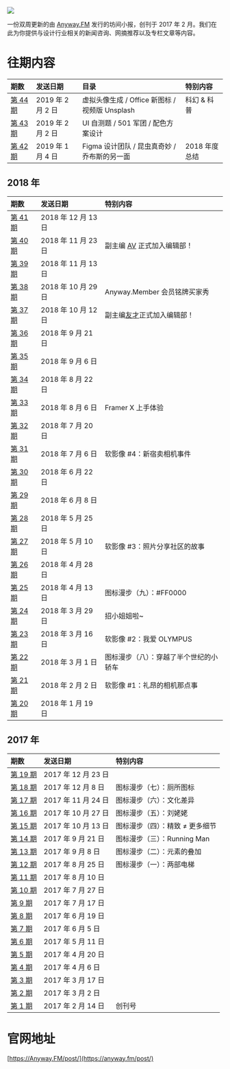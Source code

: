 ![](https://raw.githubusercontent.com/JJYing/Anyway-Post/master/assets/anyway-post-logo.png)


一份双周更新的由 [Anyway.FM](http://anyway.fm/) 发行的坊间小报，创刊于 2017 年 2 月。我们在此为你提供与设计行业相关的新闻咨询、网摘推荐以及专栏文章等内容。

# 往期内容
| 期数 | 发送日期 | 目录 | 特别内容 |
|:--|:--|:--|:--|
| [第 44 期](https://github.com/Anyway-Design/Anyway.Post/blob/master/Posts/Markdown/%2344.md) | 2019 年 2 月 2 日 | 虚拟头像生成 / Office 新图标 / 视频版 Unsplash | 科幻 & 科普 |
| [第 43 期](https://github.com/Anyway-Design/Anyway.Post/blob/master/Posts/Markdown/%2343.md) | 2019 年 2 月 2 日 | UI 自测题 / 501 军团 / 配色方案设计 | |
| [第 42 期](https://github.com/Anyway-Design/Anyway.Post/blob/master/Posts/Markdown/%2342.md) | 2019 年 1 月 4 日 | Figma 设计团队 / 昆虫真奇妙 / 乔布斯的另一面 | 2018 年度总结 |

## 2018 年
| 期数 | 发送日期 | 特别内容 |
|:--|:--|:--|
| [第 41 期](https://github.com/Anyway-Design/Anyway.Post/blob/master/Posts/Markdown/%2341.md) | 2018 年 12 月 13 日 | |
| [第 40 期](https://github.com/Anyway-Design/Anyway.Post/blob/master/Posts/Markdown/%2340.md) | 2018 年 11 月 23 日 | 副主编 [AV](https://i.xiami.com/anothervincent) 正式加入编辑部！ |
| [第 39 期](https://github.com/Anyway-Design/Anyway.Post/blob/master/Posts/Markdown/%2339.md) | 2018 年 11 月 13 日 | |
| [第 38 期](https://github.com/Anyway-Design/Anyway.Post/blob/master/Posts/Markdown/%2338.md) | 2018 年 10 月 29 日 | Anyway.Member 会员铭牌买家秀 |
| [第 37 期](https://github.com/Anyway-Design/Anyway.Post/blob/master/Posts/Markdown/%2337.md) | 2018 年 10 月 12 日 | 副主编[友才](http://mangmor.com/)正式加入编辑部！ |
| [第 36 期](https://github.com/Anyway-Design/Anyway.Post/blob/master/Posts/Markdown/%2336.md) | 2018 年 9 月 21 日 | |
| [第 35 期](https://github.com/Anyway-Design/Anyway.Post/blob/master/Posts/Markdown/%2335.md) | 2018 年 9 月 6 日 | |
| [第 34 期](https://github.com/Anyway-Design/Anyway.Post/blob/master/Posts/Markdown/%2334.md) | 2018 年 8 月 22 日 | |
| [第 33 期](https://github.com/Anyway-Design/Anyway.Post/blob/master/Posts/Markdown/%2333.md) | 2018 年 8 月 6 日 | Framer X 上手体验 |
| [第 32 期](https://github.com/Anyway-Design/Anyway.Post/blob/master/Posts/Markdown/%2332.md) | 2018 年 7 月 20 日 | |
| [第 31 期](https://github.com/Anyway-Design/Anyway.Post/blob/master/Posts/Markdown/%2331.md) | 2018 年 7 月 6 日 | 软影像 #4：新宿卖相机事件 |
| [第 30 期](https://github.com/Anyway-Design/Anyway.Post/blob/master/Posts/Markdown/%2330.md) | 2018 年 6 月 22 日 | |
| [第 29 期](https://github.com/Anyway-Design/Anyway.Post/blob/master/Posts/Markdown/%2329.md) | 2018 年 6 月 8 日 | |
| [第 28 期](https://github.com/Anyway-Design/Anyway.Post/blob/master/Posts/Markdown/%2328.md) | 2018 年 5 月 25 日 | |
| [第 27 期](https://github.com/Anyway-Design/Anyway.Post/blob/master/Posts/Markdown/%2327.md) | 2018 年 5 月 10 日 | 软影像 #3：照片分享社区的故事 |
| [第 26 期](https://github.com/Anyway-Design/Anyway.Post/blob/master/Posts/Markdown/%2326.md) | 2018 年 4 月 28 日 | |
| [第 25 期](https://github.com/Anyway-Design/Anyway.Post/blob/master/Posts/Markdown/%2325.md) | 2018 年 4 月 13 日 | 图标漫步（九）：#FF0000 |
| [第 24 期](https://github.com/Anyway-Design/Anyway.Post/blob/master/Posts/Markdown/%2324.md) | 2018 年 3 月 29 日 | 招小姐姐啦~ |
| [第 23 期](https://github.com/Anyway-Design/Anyway.Post/blob/master/Posts/Markdown/%2323.md) | 2018 年 3 月 16 日 | 软影像 #2：我爱 OLYMPUS |
| [第 22 期](https://github.com/Anyway-Design/Anyway.Post/blob/master/Posts/Markdown/%2322.md) | 2018 年 3 月 1 日 | 图标漫步（八）：穿越了半个世纪的小轿车 |
| [第 21 期](https://github.com/Anyway-Design/Anyway.Post/blob/master/Posts/Markdown/%2321.md) | 2018 年 2 月 2 日 | 软影像 #1：礼昂的相机那点事 |
| [第 20 期](https://github.com/Anyway-Design/Anyway.Post/blob/master/Posts/Markdown/%2320.md) | 2018 年 1 月 19 日 |  |

## 2017 年
| 期数 | 发送日期 | 特别内容 |
|:--|:--|:--|
| [第 19 期](https://github.com/Anyway-Design/Anyway.Post/blob/master/Posts/Markdown/%2319.md) | 2017 年 12 月 23 日 |  |
| [第 18 期](https://github.com/Anyway-Design/Anyway.Post/blob/master/Posts/Markdown/%2318.md) | 2017 年 12 月 8 日 | 图标漫步（七）：厕所图标 |
| [第 17 期](https://github.com/Anyway-Design/Anyway.Post/blob/master/Posts/Markdown/%2317.md) | 2017 年 11 月 24 日 | 图标漫步（六）：文化差异 |
| [第 16 期](https://github.com/Anyway-Design/Anyway.Post/blob/master/Posts/Markdown/%2316.md) | 2017 年 10 月 27 日 | 图标漫步（五）：刘姥姥 |
| [第 15 期](https://github.com/Anyway-Design/Anyway.Post/blob/master/Posts/Markdown/%2315.md) | 2017 年 10 月 13 日 | 图标漫步（四）：精致 ≠ 更多细节 |
| [第 14 期](https://github.com/Anyway-Design/Anyway.Post/blob/master/Posts/Markdown/%2314.md) | 2017 年 9 月 21 日 | 图标漫步（三）：Running Man |
| [第 13 期](https://github.com/Anyway-Design/Anyway.Post/blob/master/Posts/Markdown/%2313.md) | 2017 年 9 月 8 日 | 图标漫步（二）：元素的叠加 |
| [第 12 期](https://github.com/Anyway-Design/Anyway.Post/blob/master/Posts/Markdown/%2312.md) | 2017 年 8 月 25 日 | 图标漫步（一）：两部电梯 |
| [第 11 期](https://github.com/Anyway-Design/Anyway.Post/blob/master/Posts/Markdown/%2311.md) | 2017 年 8 月 10 日 | |
| [第 10 期](https://github.com/Anyway-Design/Anyway.Post/blob/master/Posts/Markdown/%2310.md) | 2017 年 7 月 27 日 | |
| [第 9 期](https://github.com/Anyway-Design/Anyway.Post/blob/master/Posts/Markdown/%239.md) | 2017 年 7 月 17 日 | |
| [第 8 期](https://github.com/Anyway-Design/Anyway.Post/blob/master/Posts/Markdown/%238.md) | 2017 年 6 月 19 日 | |
| [第 7 期](https://github.com/Anyway-Design/Anyway.Post/blob/master/Posts/Markdown/%237.md) | 2017 年 6 月 5 日 | |
| [第 6 期](https://github.com/Anyway-Design/Anyway.Post/blob/master/Posts/Markdown/%236.md) | 2017 年 5 月 11 日 | |
| [第 5 期](https://github.com/Anyway-Design/Anyway.Post/blob/master/Posts/Markdown/%235.md) | 2017 年 4 月 20 日 | |
| [第 4 期](https://github.com/Anyway-Design/Anyway.Post/blob/master/Posts/Markdown/%234.md) | 2017 年 4 月 6 日 | |
| [第 3 期](https://github.com/Anyway-Design/Anyway.Post/blob/master/Posts/Markdown/%233.md) | 2017 年 3 月 17 日 | |
| [第 2 期](https://github.com/Anyway-Design/Anyway.Post/blob/master/Posts/Markdown/%232.md) | 2017 年 3 月 2 日 | |
| [第 1 期](https://github.com/Anyway-Design/Anyway.Post/blob/master/Posts/Markdown/%231.md) | 2017 年 2 月 14 日 | 创刊号 |


# 官网地址
[https://Anyway.FM/post/](https://anyway.fm/post/)
